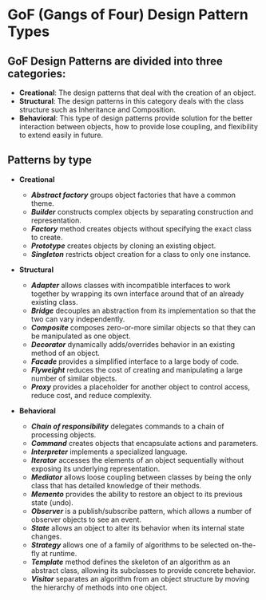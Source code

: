 
# GoF (Gangs of Four) Design Pattern Types
## GoF Design Patterns are divided into three categories:

- **Creational**: The design patterns that deal with the creation of an object.
- **Structural**: The design patterns in this category deals with the class structure such as Inheritance and Composition.
- **Behavioral**: This type of design patterns provide solution for the better interaction between objects, how to provide lose coupling, and flexibility to extend easily in future.

## Patterns by type
- **Creational**

  - ***Abstract factory*** groups object factories that have a common theme.
  - ***Builder*** constructs complex objects by separating construction and representation.
  - ***Factory*** method creates objects without specifying the exact class to create.
  - ***Prototype*** creates objects by cloning an existing object.
  - ***Singleton*** restricts object creation for a class to only one instance.

- **Structural**

  - ***Adapter*** allows classes with incompatible interfaces to work together by wrapping its own interface around that of an already existing class.
  - ***Bridge*** decouples an abstraction from its implementation so that the two can vary independently.
  - ***Composite*** composes zero-or-more similar objects so that they can be manipulated as one object.
  - ***Decorator*** dynamically adds/overrides behavior in an existing method of an object.
  - ***Facade*** provides a simplified interface to a large body of code.
  - ***Flyweight*** reduces the cost of creating and manipulating a large number of similar objects.
  - ***Proxy*** provides a placeholder for another object to control access, reduce cost, and reduce complexity.

- **Behavioral**

  - ***Chain of responsibility*** delegates commands to a chain of processing objects.
  - ***Command*** creates objects that encapsulate actions and parameters.
  - ***Interpreter*** implements a specialized language.
  - ***Iterator*** accesses the elements of an object sequentially without exposing its underlying representation.
  - ***Mediator*** allows loose coupling between classes by being the only class that has detailed knowledge of their methods.
  - ***Memento*** provides the ability to restore an object to its previous state (undo).
  - ***Observer*** is a publish/subscribe pattern, which allows a number of observer objects to see an event.
  - ***State*** allows an object to alter its behavior when its internal state changes.
  - ***Strategy*** allows one of a family of algorithms to be selected on-the-fly at runtime.
  - ***Template*** method defines the skeleton of an algorithm as an abstract class, allowing its subclasses to provide concrete behavior.
  - ***Visitor*** separates an algorithm from an object structure by moving the hierarchy of methods into one object.
